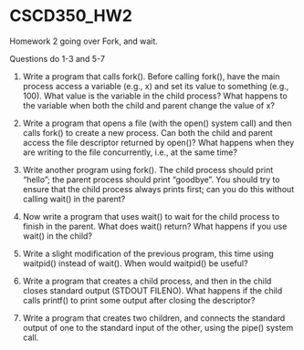 # CSCD350_HW2

Homework 2 going over Fork, and wait.

Questions do 1-3 and 5-7

   1. Write a program that calls fork(). Before calling fork(), have the
main process access a variable (e.g., x) and set its value to something (e.g., 100). What value is the variable in the child process?
What happens to the variable when both the child and parent change
the value of x?
   2. Write a program that opens a file (with the open() system call)
and then calls fork() to create a new process. Can both the child
and parent access the file descriptor returned by open()? What
happens when they are writing to the file concurrently, i.e., at the
same time?
  3. Write another program using fork(). The child process should
print “hello”; the parent process should print “goodbye”. You should
try to ensure that the child process always prints first; can you do
this without calling wait() in the parent?

  5. Now write a program that uses wait() to wait for the child process
to finish in the parent. What does wait() return? What happens if
you use wait() in the child?
  6. Write a slight modification of the previous program, this time using waitpid() instead of wait(). When would waitpid() be
useful?
  7. Write a program that creates a child process, and then in the child
closes standard output (STDOUT FILENO). What happens if the child
calls printf() to print some output after closing the descriptor?
  8. Write a program that creates two children, and connects the standard output of one to the standard input of the other, using the
pipe() system call.
